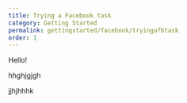 ```yaml
---
title: Trying a Facebook task
category: Getting Started
permalink: gettingstarted/facebook/tryingafbtask
order: 1
---
```



Hello!

hhghjgjgh



jjhjhhhk
